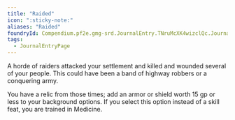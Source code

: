 ```yaml
---
title: "Raided"
icon: ":sticky-note:"
aliases: "Raided"
foundryId: Compendium.pf2e.gmg-srd.JournalEntry.TNruMcXK4wizclQc.JournalEntryPage.2bBxeb9O4D0XPWja
tags:
  - JournalEntryPage
---
```

A horde of raiders attacked your settlement and killed and wounded several of your people. This could have been a band of highway robbers or a conquering army.

You have a relic from those times; add an armor or shield worth 15 gp or less to your background options. If you select this option instead of a skill feat, you are trained in Medicine.